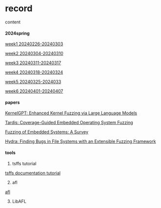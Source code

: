 # record

content


#### 2024spring

[week1 20240226-20240303](./2024spring/week1-20240226-20240303.md)

[week2 20240304-20240310](./2024spring/week2-20240304-20240310.md)

[week3 20240311-20240317](./2024spring/week3-20240311-20240317.md)

[week4 20240318-20240324](./2024spring/week4-20240318-20240324.md)

[week5 20240325-2024033](./2024spring/week5-20240325-20240331.md)

[week6 20240401-20240407](./2024spring/week6-20240401-20240407.md)

#### papers

[KernelGPT: Enhanced Kernel Fuzzing via Large Language Models](./papers/KernelGPT:%20Enhanced%20Kernel%20Fuzzing%20via%20Large%20Language%20Models.md)

[Tardis: Coverage-Guided Embedded Operating System Fuzzing](./papers/Tardis:%20Coverage-Guided%20Embedded%20Operating%20System%20Fuzzing.md)

[Fuzzing of Embedded Systems: A Survey](./papers/Fuzzing%20of%20Embedded%20Systems:%20A%20Survey.md)

[Hydra: Finding Bugs in File Systems with an Extensible Fuzzing Framework](./papers/Hydra:%20Finding%20Bugs%20in%20File%20Systems%20with%20an%20Extensible%20Fuzzing%20Framework.md)


#### tools

1. tsffs tutorial

[tsffs documentation tutorial](./coding/tsffs-simics.md)

2. afl

[afl](./coding/afl-tutorial-install-error.md)


3. LibAFL


